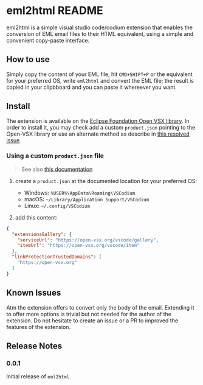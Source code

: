 # eml2html README

eml2html is a simple visual studio code/codium extension that enables the conversion of EML email files to their HTML equivalent, using a simple and convenient copy-paste interface.

## How to use

Simply copy the content of your EML file, hit `CMD+SHIFT+P` or the equivalent for your preferred OS, write `eml2html` and convert the EML file; the result is copied in your clipbboard and you can paste it whereever you want.

## Install

The extension is available on the [Eclipse Foundation Open VSX library](https://open-vsx.org/).
In order to install it, you may check add a custom `product.json` pointing to the Open-VSX library or use an alternate method as describe in [this resolved issue](https://github.com/VSCodium/vscodium/pull/674).

### Using a custom `product.json` file

> See also [this documentation](https://github.com/eclipse/openvsx/wiki/Using-Open-VSX-in-VS-Code)

1. create a `product.json` at the documented location for your preferred OS:

   * Windows: `%USER%\AppData\Roaming\VSCodium`
   * macOS: `~/Library/Application Support/VSCodium`
   * Linux: `~/.config/VSCodium`

2. add this content:

```json
{
  "extensionsGallery": {
    "serviceUrl": "https://open-vsx.org/vscode/gallery",
    "itemUrl": "https://open-vsx.org/vscode/item"
  },
  "linkProtectionTrustedDomains": [
    "https://open-vsx.org"
  ]
}
```

## Known Issues

Atm the extension offers to convert only the body of the email.
Extending it to offer more options is trivial but not needed for the author of the extension.
Do not hesitate to create an issue or a PR to improved the features of the extension.

## Release Notes

### 0.0.1

Initial release of `eml2html`.
